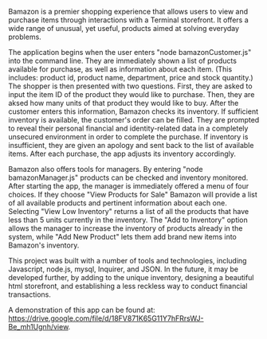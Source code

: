
Bamazon is a premier shopping experience that allows users to view and purchase items through interactions with a Terminal storefront. It offers a wide range of unusual, yet useful, products aimed at solving everyday problems.

The application begins when the user enters "node bamazonCustomer.js" into the command line. They are immediately shown a list of products available for purchase, as well as information about each item. (This includes: product id, product name, department, price and stock quantity.) The shopper is then presented with two questions. First, they are asked to input the item ID of the product they would like to purchase. Then, they are aksed how many units of that product they would like to buy. After the customer enters this information, Bamazon checks its inventory. If sufficient inventory is available, the customer's order can be filled. They are prompted to reveal their personal financial and identity-related data in a completely unsecured environment in order to complete the purchase. If inventory is insufficient, they are given an apology and sent back to the list of available items. After each purchase, the app adjusts its inventory accordingly.

Bamazon also offers tools for managers. By entering "node bamazonManager.js" products can be checked and inventory monitored. After starting the app, the manager is immediately offered a menu of four choices. If they choose "View Products for Sale" Bamazon will provide a list of all available products and pertinent information about each one. Selecting "View Low Inventory" returns a list of all the products that have less than 5 units currently in the inventory. The "Add to Inventory" option allows the manager to increase the inventory of products already in the system, while "Add New Product" lets them add brand new items into Bamazon's inventory.

This project was built with a number of tools and technologies, including Javascript, node.js, mysql, Inquirer, and JSON. In the future, it may be developed further, by adding to the unique inventory, designing a beautiful html storefront, and establishing a less reckless way to conduct financial transactions.

A demonstration of this app can be found at: https://drive.google.com/file/d/18FV871K65G11Y7hFRrsWJ-Be_mh1Ugnh/view.